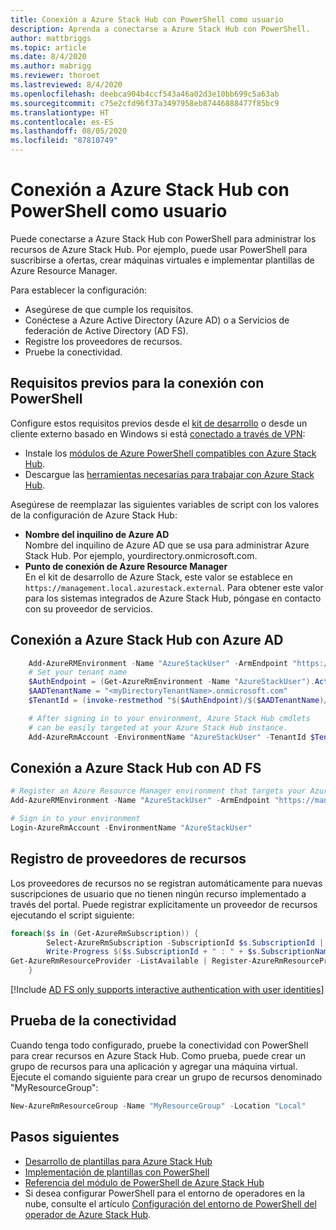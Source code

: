 ```yaml
---
title: Conexión a Azure Stack Hub con PowerShell como usuario
description: Aprenda a conectarse a Azure Stack Hub con PowerShell.
author: mattbriggs
ms.topic: article
ms.date: 8/4/2020
ms.author: mabrigg
ms.reviewer: thoroet
ms.lastreviewed: 8/4/2020
ms.openlocfilehash: deebca904b4ccf543a46a02d3e10bb699c5a63ab
ms.sourcegitcommit: c75e2cfd96f37a3497958eb87446888477f85bc9
ms.translationtype: HT
ms.contentlocale: es-ES
ms.lasthandoff: 08/05/2020
ms.locfileid: "87810749"
---
```

# <a name="connect-to-azure-stack-hub-with-powershell-as-a-user"></a>Conexión a Azure Stack Hub con PowerShell como usuario

Puede conectarse a Azure Stack Hub con PowerShell para administrar los recursos de Azure Stack Hub. Por ejemplo, puede usar PowerShell para suscribirse a ofertas, crear máquinas virtuales e implementar plantillas de Azure Resource Manager.

Para establecer la configuración:
  - Asegúrese de que cumple los requisitos.
  - Conéctese a Azure Active Directory (Azure AD) o a Servicios de federación de Active Directory (AD FS). 
  - Registre los proveedores de recursos.
  - Pruebe la conectividad.

## <a name="prerequisites-to-connecting-with-powershell"></a>Requisitos previos para la conexión con PowerShell

Configure estos requisitos previos desde el [kit de desarrollo](../asdk/asdk-connect.md#connect-to-azure-stack-using-rdp) o desde un cliente externo basado en Windows si está [conectado a través de VPN](../asdk/asdk-connect.md#connect-to-azure-stack-using-vpn):

* Instale los [módulos de Azure PowerShell compatibles con Azure Stack Hub](../operator/azure-stack-powershell-install.md).
* Descargue las [herramientas necesarias para trabajar con Azure Stack Hub](../operator/azure-stack-powershell-download.md).

Asegúrese de reemplazar las siguientes variables de script con los valores de la configuración de Azure Stack Hub:

- **Nombre del inquilino de Azure AD**  
  Nombre del inquilino de Azure AD que se usa para administrar Azure Stack Hub. Por ejemplo, yourdirectory.onmicrosoft.com.
- **Punto de conexión de Azure Resource Manager**  
  En el kit de desarrollo de Azure Stack, este valor se establece en `https://management.local.azurestack.external`. Para obtener este valor para los sistemas integrados de Azure Stack Hub, póngase en contacto con su proveedor de servicios.

## <a name="connect-to-azure-stack-hub-with-azure-ad"></a>Conexión a Azure Stack Hub con Azure AD

```powershell  
    Add-AzureRMEnvironment -Name "AzureStackUser" -ArmEndpoint "https://management.local.azurestack.external"
    # Set your tenant name
    $AuthEndpoint = (Get-AzureRmEnvironment -Name "AzureStackUser").ActiveDirectoryAuthority.TrimEnd('/')
    $AADTenantName = "<myDirectoryTenantName>.onmicrosoft.com"
    $TenantId = (invoke-restmethod "$($AuthEndpoint)/$($AADTenantName)/.well-known/openid-configuration").issuer.TrimEnd('/').Split('/')[-1]

    # After signing in to your environment, Azure Stack Hub cmdlets
    # can be easily targeted at your Azure Stack Hub instance.
    Add-AzureRmAccount -EnvironmentName "AzureStackUser" -TenantId $TenantId
```

## <a name="connect-to-azure-stack-hub-with-ad-fs"></a>Conexión a Azure Stack Hub con AD FS

  ```powershell  
  # Register an Azure Resource Manager environment that targets your Azure Stack Hub instance
  Add-AzureRMEnvironment -Name "AzureStackUser" -ArmEndpoint "https://management.local.azurestack.external"

  # Sign in to your environment
  Login-AzureRmAccount -EnvironmentName "AzureStackUser"
  ```

## <a name="register-resource-providers"></a>Registro de proveedores de recursos

Los proveedores de recursos no se registran automáticamente para nuevas suscripciones de usuario que no tienen ningún recurso implementado a través del portal. Puede registrar explícitamente un proveedor de recursos ejecutando el script siguiente:

```powershell  
foreach($s in (Get-AzureRmSubscription)) {
        Select-AzureRmSubscription -SubscriptionId $s.SubscriptionId | Out-Null
        Write-Progress $($s.SubscriptionId + " : " + $s.SubscriptionName)
Get-AzureRmResourceProvider -ListAvailable | Register-AzureRmResourceProvider
    }
```

[!Include [AD FS only supports interactive authentication with user identities](../includes/note-powershell-adfs.md)]

## <a name="test-the-connectivity"></a>Prueba de la conectividad

Cuando tenga todo configurado, pruebe la conectividad con PowerShell para crear recursos en Azure Stack Hub. Como prueba, puede crear un grupo de recursos para una aplicación y agregar una máquina virtual. Ejecute el comando siguiente para crear un grupo de recursos denominado "MyResourceGroup":

```powershell  
New-AzureRmResourceGroup -Name "MyResourceGroup" -Location "Local"
```

## <a name="next-steps"></a>Pasos siguientes

- [Desarrollo de plantillas para Azure Stack Hub](azure-stack-develop-templates.md)
- [Implementación de plantillas con PowerShell](azure-stack-deploy-template-powershell.md)
- [Referencia del módulo de PowerShell de Azure Stack Hub](/powershell/azure/azure-stack/overview)
- Si desea configurar PowerShell para el entorno de operadores en la nube, consulte el artículo [Configuración del entorno de PowerShell del operador de Azure Stack Hub](../operator/azure-stack-powershell-configure-admin.md).
